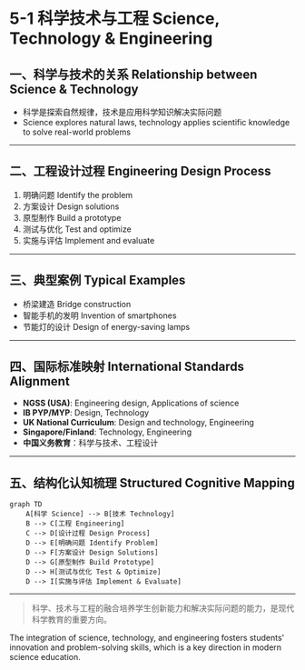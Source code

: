 # 5-1 科学技术与工程 Science, Technology & Engineering

## 一、科学与技术的关系 Relationship between Science & Technology

- 科学是探索自然规律，技术是应用科学知识解决实际问题
- Science explores natural laws, technology applies scientific knowledge to solve real-world problems

---

## 二、工程设计过程 Engineering Design Process

1. 明确问题 Identify the problem
2. 方案设计 Design solutions
3. 原型制作 Build a prototype
4. 测试与优化 Test and optimize
5. 实施与评估 Implement and evaluate

---

## 三、典型案例 Typical Examples

- 桥梁建造 Bridge construction
- 智能手机的发明 Invention of smartphones
- 节能灯的设计 Design of energy-saving lamps

---

## 四、国际标准映射 International Standards Alignment

- **NGSS (USA)**: Engineering design, Applications of science
- **IB PYP/MYP**: Design, Technology
- **UK National Curriculum**: Design and technology, Engineering
- **Singapore/Finland**: Technology, Engineering
- **中国义务教育**：科学与技术、工程设计

---

## 五、结构化认知梳理 Structured Cognitive Mapping

```mermaid
graph TD
    A[科学 Science] --> B[技术 Technology]
    B --> C[工程 Engineering]
    C --> D[设计过程 Design Process]
    D --> E[明确问题 Identify Problem]
    D --> F[方案设计 Design Solutions]
    D --> G[原型制作 Build Prototype]
    D --> H[测试与优化 Test & Optimize]
    D --> I[实施与评估 Implement & Evaluate]
```

---

> 科学、技术与工程的融合培养学生创新能力和解决实际问题的能力，是现代科学教育的重要方向。

The integration of science, technology, and engineering fosters students' innovation and problem-solving skills, which is a key direction in modern science education.
